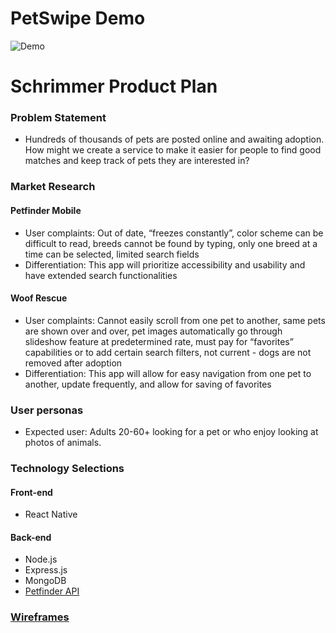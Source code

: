 # PetSwipe Demo
![Demo](https://media.giphy.com/media/l1BgQVVohj6Kqquek/giphy.gif)

# Schrimmer Product Plan

### Problem Statement
+ Hundreds of thousands of pets are posted online and awaiting adoption. How might we create a service to make it easier for people to find good matches and keep track of pets they are interested in?

### Market Research
#### Petfinder Mobile
+ User complaints: Out of date, “freezes constantly”, color scheme can be difficult to read, breeds cannot be found by typing, only one breed at a time can be selected, limited search fields
+ Differentiation: This app will prioritize accessibility and usability and have extended search functionalities
#### Woof Rescue
+ User complaints: Cannot easily scroll from one pet to another, same pets are shown over and over, pet images automatically go through slideshow feature at predetermined rate, must pay for “favorites” capabilities or to add certain search filters, not current - dogs are not removed after adoption
+ Differentiation: This app will allow for easy navigation from one pet to another, update frequently, and allow for saving of favorites

### User personas
+ Expected user: Adults 20-60+ looking for a pet or who enjoy looking at photos of animals.

### Technology Selections
#### Front-end
+ React Native

#### Back-end
+ Node.js
+ Express.js
+ MongoDB
+ [Petfinder API](https://www.petfinder.com/developers/api-docs)

### [Wireframes](https://drive.google.com/file/d/0B1EkVs7p8AR1Qk9nVWdJcmdpRE0/view?usp=sharing)
